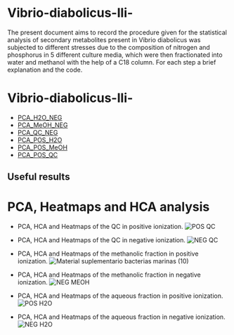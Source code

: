 # Vibrio-diabolicus-Ili-
The present document aims to record the procedure given for the statistical analysis of secondary metabolites present in Vibrio diabolicus was subjected to different stresses due to the composition of nitrogen and phosphorus in 5 different culture media, which were then fractionated into water and methanol with the help of a C18 column. For each step a brief explanation and the code.
# Vibrio-diabolicus-Ili-
- [PCA_H2O_NEG](https://github.com/IKIAM-NPLab/Molecular-networking-Vibrio-diabolicus-Ili-/blob/0d29c7ee37cebd13264277641863cdef4cc9326d/PCA_H2O_NEG.Rmd)
- [PCA_MeOH_NEG](https://github.com/IKIAM-NPLab/Molecular-networking-Vibrio-diabolicus-Ili-/blob/0d29c7ee37cebd13264277641863cdef4cc9326d/PCA_MeOH_NEG.Rmd)
- [PCA_QC_NEG](https://github.com/IKIAM-NPLab/Molecular-networking-Vibrio-diabolicus-Ili-/blob/0d29c7ee37cebd13264277641863cdef4cc9326d/PCA_QC_NEG.Rmd)
- [PCA_POS_H2O](https://github.com/IKIAM-NPLab/Molecular-networking-Vibrio-diabolicus-Ili-/blob/0d29c7ee37cebd13264277641863cdef4cc9326d/PCA_POS_H2O.Rmd)
- [PCA_POS_MeOH](https://github.com/IKIAM-NPLab/Molecular-networking-Vibrio-diabolicus-Ili-/blob/0d29c7ee37cebd13264277641863cdef4cc9326d/PCA_POS_MeOH.Rmd)
- [PCA_POS_QC](https://github.com/IKIAM-NPLab/Molecular-networking-Vibrio-diabolicus-Ili-/blob/0d29c7ee37cebd13264277641863cdef4cc9326d/PCA_POS_QC.Rmd)
## Useful results
# PCA, Heatmaps and HCA analysis
- PCA, HCA and Heatmaps of the QC in positive ionization.
![POS QC](https://github.com/user-attachments/assets/73275932-d29b-41ed-abc5-7536ca0f4abd)

- PCA, HCA and Heatmaps of the QC in negative ionization.
![NEG QC](https://github.com/user-attachments/assets/82200715-9082-41b6-aa53-6a404ea7d3f9)

- PCA, HCA and Heatmaps of the methanolic fraction in positive ionization.
![Material suplementario bacterias marinas (10)](https://github.com/user-attachments/assets/e8ddeaf1-4958-497b-bb80-375a9c076c37)

- PCA, HCA and Heatmaps of the methanolic fraction in negative ionization.
![NEG MEOH](https://github.com/user-attachments/assets/b7348d2c-cb13-40d1-99c0-e7f465d3e931)

- PCA, HCA and Heatmaps of the aqueous fraction in positive ionization.
![POS H2O](https://github.com/user-attachments/assets/4817617b-29c2-47a3-bda7-104760c20ff7)

- PCA, HCA and Heatmaps of the aqueous fraction in negative ionization.
![NEG H2O](https://github.com/user-attachments/assets/2fd139e0-3d4d-47e8-9af6-e1250fc0c583)

